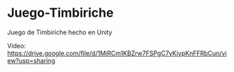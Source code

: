 # Juego-Timbiriche
 Juego de Timbiriche hecho en Unity
 
 Video: https://drive.google.com/file/d/1MiRCm1KBZrw7FSPgC7yKiypKnFFRbCun/view?usp=sharing
